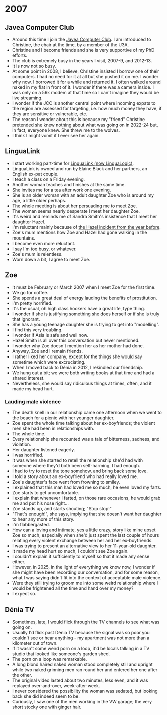 # 2007

<div id="google_translate_element"></div>
<script type="text/javascript" src="//translate.google.com/translate_a/element.js?cb=googleTranslateElementInit"></script>
<script type="text/javascript">
function googleTranslateElementInit() {
  new google.translate.TranslateElement({pageLanguage: 'en'}, 'google_translate_element');
}
</script>

## Javea Computer Club

- Around this time I join the [Javea Computer Club](https://javeacomputerclub.com/). I am introduced to Christine, the chair at the time, by a member of the U3A.
- Christine and I become friends and she is very supportive of my PhD efforts.
- The club is extremely busy in the years I visit, 2007-9, and 2012-13.
- It is now not so busy.
- At some point in 2008, I believe, Christine insisted I borrow one of their computers. I had no need for it at all but she pushed it on me. I wonder why now. I borrowed it for a while and returned it. I often walked around naked in my flat in front of it. I wonder if there was a camera inside. I was only on a 56k modem at that time so I can't imagine they would be live streaming. 
- I wonder if the JCC is another central point where incoming expats to the region are assessed for targeting, i.e. how much money they have, if they are sensitive or vulnerable, etc. 
- The reason I wonder about this is because my "friend" Christine pretended she knew nothing about what was going on in 2022-24 but, in fact, everyone knew. She threw me to the wolves.
- I think I might vomit if I ever see her again.

## LinguaLink

- I start working part-time for [LinguaLink (now LinguaLogic)](https://lingualogic.es/).
- LinguaLink is owned and run by Elaine Black and her partners, an English ex-pat couple.
- I teach a class on a Friday evening.
- Another woman teaches and finishes at the same time.
- She invites me for a tea after work one evening.
- She is an older woman with an adult daughter Zoe who is around my age, a little older perhaps.
- The whole meeting is about her persuading me to meet Zoe.
- The woman seems nearly desperate I meet her daughter Zoe.
- It's weird and reminds me of Sandra Smith's insistence that I meet her daughter Hazel.
- I'm reluctant mainly because of [the Hazel incident from the year before](2006.md#hazel-smith).
- Zoe's mum mentions how Zoe and Hazel had gone walking in the mountains.
- I become even more reluctant.
- I say I'm too busy, or whatever.
- Zoe's mum is relentless.
- Worn down a bit, I agree to meet Zoe.

## Zoe

- It must be February or March 2007 when I meet Zoe for the first time.
- We go for coffee.
- She spends a great deal of energy lauding the benefits of prostitution.
- I'm pretty horrified.
- It's the usual, oh high class hookers have a great life, type thing.
- I wonder if she is justifying something she does herself or if she is truly that ignorant.
- She has a young teenage daughter she is trying to get into "modelling".
- I find this very troubling.
- I wonder if Asia is safe and well now.
- Hazel Smith is all over this conversation but never mentioned.
- I wonder why Zoe doesn't mention her as her mother had done. 
- Anyway, Zoe and I remain friends.
- I rather liked her company, except for the things she would say sometime which were excruciating.
- When I moved back to Dénia in 2012, I rekindled our friendship.
- We hung out a bit; we were both writing books at that time and had a shared interest.
- Nevertheless, she would say ridiculous things at times, often, and it made my head hurt.

### Lauding male violence

- The death knell in our relationship came one afternoon when we went to the beach for a picnic with her younger daughter.
- Zoe spent the whole time talking about her ex-boyfriends; the violent men she had been in relationships with.
- The whole time.
- Every relationship she recounted was a tale of bitterness, sadness, and violation.
- Her daughter listened eagerly.
- I was horrified.
- It was when she started to retell the relationship she'd had with someone where they'd both been self-harming, I had enough.
- I had to try to reset the tone somehow, and bring back some love.
- I told a story about an ex-boyfriend who had really loved me.
- Zoe's daughter's face went from frowning to smiley.
- I explained that this man had loved me so much, he even loved my farts.
- Zoe starts to get uncomfortable.
- I explain that whenever I farted, on those rare occasions, he would grab me and put his nose right...
- Zoe stands up, and starts shouting; "Stop stop!"
- "That's enough!", she says, implying that she doesn't want her daughter to hear any more of this story.
- I'm flabbergasted.
- How can a loving and intimate, yes a little crazy, story like mine upset Zoe so much, especially when she'd just spent the last couple of hours relating every violent exchange between her and her ex-boyfriends.
- I was trying to present an alternative view to her 11-year-old daughter.
- It made my head hurt so much, I couldn't see Zoe again.
- I couldn't explain it sufficiently to myself so that it made any sense either.
- However, in 2025, in the light of everything we know now, I wonder if she might have been recording our conversation, and for some reason, what I was saying didn't fit into the context of acceptable male violence.
- Were they still trying to groom me into some weird relationship where I would be frightened all the time and hand over my money?
- I expect so.

## Dénia TV

- Sometimes, late, I would flick through the TV channels to see what was going on.
- Usually I'd flick past Dénia TV because the signal was so poor you couldn't see or hear anything - my apartment was not more than a kilometer out of town.
- If it wasn't some weird porn on a loop, it'd be locals talking in a TV studio that looked like someone's garden shed.
- The porn on a loop was remarkable.
- A long blond haired naked woman stood completely still and upright while two naked grinning men ran round her and entered her one after the other.
- The original video lasted about two minutes, less even, and it was replayed over-and-over, week-after-week.
- I never considered the possibility the woman was sedated, but looking back she did indeed seem to be.
- Curiously, I saw one of the men working in the VW garage; the very short stocky one with ginger hair.
